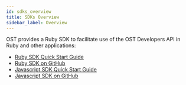```yaml
---
id: sdks_overview
title: SDKs Overview
sidebar_label: Overview
---
```


OST provides a Ruby SDK to facilitate use of the OST Developers API in Ruby and other applications:
* [<u>Ruby SDK Quick Start Guide</u>](3_01_SDK_RUBY.md)
* [<u>Ruby SDK on GitHub</u>](https://github.com/OpenSTFoundation/ost-sdk-ruby/tree/master)
* [<u>Javascript SDK Quick Start Guide</u>](3_02_SDK_JAVASCRIPT.md)
* [<u>Javascript SDK on GitHub</u>](https://github.com/OpenSTFoundation/ost-sdk-js/tree/master)

